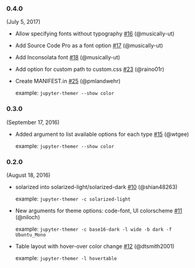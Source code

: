 ### 0.4.0

(July 5, 2017)

- Allow specifying fonts without typography [#16](https://github.com/transcranial/jupyter-themer/pull/16) (@musically-ut)
- Add Source Code Pro as a font option [#17](https://github.com/transcranial/jupyter-themer/pull/17) (@musically-ut)
- Add Inconsolata font [#18](https://github.com/transcranial/jupyter-themer/pull/18) (@musically-ut)
- Add option for custom path to custom.css [#23](https://github.com/transcranial/jupyter-themer/pull/23) (@raino01r)
- Create MANIFEST.in [#25](https://github.com/transcranial/jupyter-themer/pull/25) (@pmlandwehr)

  example: `jupyter-themer --show color`
### 0.3.0

(September 17, 2016)

- Added argument to list available options for each type [#15](https://github.com/transcranial/jupyter-themer/pull/15) (@wtgee)

  example: `jupyter-themer --show color`

### 0.2.0

(August 18, 2016)

- solarized into solarized-light/solarized-dark [#10](https://github.com/transcranial/jupyter-themer/pull/10) (@shian48263)

  example: `jupyter-themer -c solarized-light`

- New arguments for theme options: code-font, UI colorscheme [#11](https://github.com/transcranial/jupyter-themer/pull/11) (@niloch)

  example: `jupyter-themer -c base16-dark -l wide -b dark -f Ubuntu_Mono`

- Table layout with hover-over color change [#12](https://github.com/transcranial/jupyter-themer/pull/12) (@dtsmith2001)

  example: `jupyter-themer -l hovertable`
